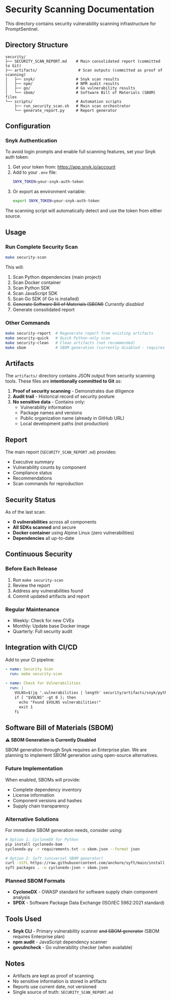 # Security Scanning Documentation

This directory contains security vulnerability scanning infrastructure for PromptSentinel.

## Directory Structure

```
security/
├── SECURITY_SCAN_REPORT.md    # Main consolidated report (committed to Git)
├── artifacts/                  # Scan outputs (committed as proof of scanning)
│   ├── snyk/                  # Snyk scan results
│   ├── npm/                   # NPM audit results
│   ├── go/                    # Go vulnerability results
│   └── sbom/                  # Software Bill of Materials (SBOM) files
└── scripts/                   # Automation scripts
    ├── run_security_scan.sh   # Main scan orchestrator
    └── generate_report.py     # Report generator
```

## Configuration

### Snyk Authentication
To avoid login prompts and enable full scanning features, set your Snyk auth token:

1. Get your token from: https://app.snyk.io/account
2. Add to your `.env` file:
   ```bash
   SNYK_TOKEN=your-snyk-auth-token
   ```
3. Or export as environment variable:
   ```bash
   export SNYK_TOKEN=your-snyk-auth-token
   ```

The scanning script will automatically detect and use the token from either source.

## Usage

### Run Complete Security Scan
```bash
make security-scan
```

This will:
1. Scan Python dependencies (main project)
2. Scan Docker container
3. Scan Python SDK
4. Scan JavaScript SDK
5. Scan Go SDK (if Go is installed)
6. ~~Generate Software Bill of Materials (SBOM)~~ *Currently disabled*
7. Generate consolidated report

### Other Commands
```bash
make security-report  # Regenerate report from existing artifacts
make security-quick   # Quick Python-only scan
make security-clean   # Clean artifacts (not recommended)
make sbom             # SBOM generation (currently disabled - requires Snyk Enterprise)
```

## Artifacts

The `artifacts/` directory contains JSON output from security scanning tools. These files are **intentionally committed to Git** as:

1. **Proof of security scanning** - Demonstrates due diligence
2. **Audit trail** - Historical record of security posture
3. **No sensitive data** - Contains only:
   - Vulnerability information
   - Package names and versions
   - Public organization name (already in GitHub URL)
   - Local development paths (not production)

## Report

The main report (`SECURITY_SCAN_REPORT.md`) provides:
- Executive summary
- Vulnerability counts by component
- Compliance status
- Recommendations
- Scan commands for reproduction

## Security Status

As of the last scan:
- **0 vulnerabilities** across all components
- **All SDKs scanned** and secure
- **Docker container** using Alpine Linux (zero vulnerabilities)
- **Dependencies** all up-to-date

## Continuous Security

### Before Each Release
1. Run `make security-scan`
2. Review the report
3. Address any vulnerabilities found
4. Commit updated artifacts and report

### Regular Maintenance
- Weekly: Check for new CVEs
- Monthly: Update base Docker image
- Quarterly: Full security audit

## Integration with CI/CD

Add to your CI pipeline:
```yaml
- name: Security Scan
  run: make security-scan
  
- name: Check for Vulnerabilities
  run: |
    VULNS=$(jq '.vulnerabilities | length' security/artifacts/snyk/python-report.json)
    if [ "$VULNS" -gt 0 ]; then
      echo "Found $VULNS vulnerabilities!"
      exit 1
    fi
```

## Software Bill of Materials (SBOM)

**⚠️ SBOM Generation is Currently Disabled**

SBOM generation through Snyk requires an Enterprise plan. We are planning to implement SBOM generation using open-source alternatives.

### Future Implementation

When enabled, SBOMs will provide:
- Complete dependency inventory
- License information
- Component versions and hashes
- Supply chain transparency

### Alternative Solutions

For immediate SBOM generation needs, consider using:

```bash
# Option 1: CycloneDX for Python
pip install cyclonedx-bom
cyclonedx-py -r requirements.txt -o sbom.json --format json

# Option 2: Syft (universal SBOM generator)
curl -sSfL https://raw.githubusercontent.com/anchore/syft/main/install.sh | sh -s -- -b /usr/local/bin
syft packages . -o cyclonedx-json > sbom.json
```

### Planned SBOM Formats

- **CycloneDX** - OWASP standard for software supply chain component analysis
- **SPDX** - Software Package Data Exchange (ISO/IEC 5962:2021 standard)

## Tools Used

- **Snyk CLI** - Primary vulnerability scanner ~~and SBOM generator~~ (SBOM requires Enterprise plan)
- **npm audit** - JavaScript dependency scanner
- **govulncheck** - Go vulnerability checker (when available)

## Notes

- Artifacts are kept as proof of scanning
- No sensitive information is stored in artifacts
- Reports use current date, not versioned
- Single source of truth: `SECURITY_SCAN_REPORT.md`